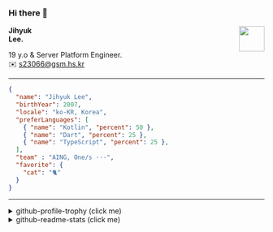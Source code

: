 ### Hi there 👋
<img src="https://github.githubassets.com/images/mona-loading-default.gif" width="50px" align="right">
</a>

**Jihyuk\
Lee.**

19 y.o & Server Platform Engineer.\
✉️ <s23066@gsm.hs.kr>

---

```json
{
  "name": "Jihyuk Lee",
  "birthYear": 2007,
  "locale": "ko-KR, Korea",
  "preferLanguages": [
    { "name": "Kotlin", "percent": 50 },
    { "name": "Dart", "percent": 25 },
    { "name": "TypeScript", "percent": 25 },
  ],
  "team" : "AING, One/s ···",
  "favorite": {
    "cat": "🐈"
  }
}
```
---
<details>
  <summary>github-profile-trophy (click me)</summary>
  
![](https://github-profile-trophy.vercel.app/?username=withJihyuk&row=1&column=8&theme=nord)
  
</details>
<details>
  <summary>github-readme-stats (click me)</summary>
  
<!--START_SECTION:waka-->
![Code Time](http://img.shields.io/badge/Code%20Time-963%20hrs%204%20mins-blue)

![Lines of code](https://img.shields.io/badge/%EC%A0%80%EB%8A%94%20%EC%97%AC%ED%83%9C%EA%B9%8C%EC%A7%80%20-614.4%20thousand%20%EC%A4%84%EC%9D%98%20%EC%BD%94%EB%93%9C%EB%A5%BC%20%EC%9E%91%EC%84%B1%ED%96%88%EC%96%B4%EC%9A%94.-blue)

**저는 아침형 인간이에요. 🐤** 

```text
🌞 아침                     815 commits         █████░░░░░░░░░░░░░░░░░░░░   20.59 % 
🌆 낮　                     1401 commits        █████████░░░░░░░░░░░░░░░░   35.40 % 
🌃 저녁                     1414 commits        █████████░░░░░░░░░░░░░░░░   35.73 % 
🌙 밤　                     328 commits         ██░░░░░░░░░░░░░░░░░░░░░░░   08.29 % 
```


📊 **저는 이번주를 이렇게 시간을 보냈어요.** 

```text
🕑︎ Timezone: Asia/Seoul

💬 프로그래밍 언어들: 
Kotlin                   3 hrs 54 mins       ███████████████░░░░░░░░░░   60.16 % 
Java                     2 hrs 15 mins       █████████░░░░░░░░░░░░░░░░   34.79 % 
YAML                     10 mins             █░░░░░░░░░░░░░░░░░░░░░░░░   02.71 % 
Markdown                 5 mins              ░░░░░░░░░░░░░░░░░░░░░░░░░   01.35 % 
Groovy                   3 mins              ░░░░░░░░░░░░░░░░░░░░░░░░░   00.97 % 

🔥 에디터들: 
IntelliJ IDEA            6 hrs 30 mins       █████████████████████████   100.00 % 

💻 운영 체제들: 
Mac                      6 hrs 30 mins       █████████████████████████   100.00 % 
```


 Last Updated on 31/08/2025 18:48:08 UTC
<!--END_SECTION:waka-->

</details>

</div>

